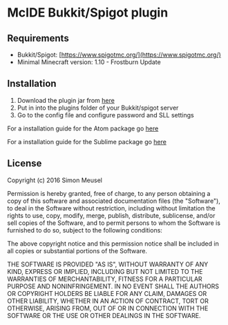 # McIDE Bukkit/Spigot plugin

## Requirements
- Bukkit/Spigot: [https://www.spigotmc.org/](https://www.spigotmc.org/)
- Minimal Minecraft version: 1.10 - Frostburn Update

## Installation

1. Download the plugin jar from [here](https://github.com/simonmeusel/mcide-plugin/releases)
2. Put in into the plugins folder of your Bukkit/spigot server
3. Go to the config file and configure password and SLL settings

For a installation guide for the Atom package go [here](https://github.com/simonmeusel/mcide-for-atom)

For a installation guide for the Sublime package go [here](https://github.com/simonmeusel/mcide-for-sublime)

## License

Copyright (c) 2016 Simon Meusel

Permission is hereby granted, free of charge, to any person obtaining
a copy of this software and associated documentation files (the
"Software"), to deal in the Software without restriction, including
without limitation the rights to use, copy, modify, merge, publish,
distribute, sublicense, and/or sell copies of the Software, and to
permit persons to whom the Software is furnished to do so, subject to
the following conditions:

The above copyright notice and this permission notice shall be
included in all copies or substantial portions of the Software.

THE SOFTWARE IS PROVIDED "AS IS", WITHOUT WARRANTY OF ANY KIND,
EXPRESS OR IMPLIED, INCLUDING BUT NOT LIMITED TO THE WARRANTIES OF
MERCHANTABILITY, FITNESS FOR A PARTICULAR PURPOSE AND
NONINFRINGEMENT. IN NO EVENT SHALL THE AUTHORS OR COPYRIGHT HOLDERS BE
LIABLE FOR ANY CLAIM, DAMAGES OR OTHER LIABILITY, WHETHER IN AN ACTION
OF CONTRACT, TORT OR OTHERWISE, ARISING FROM, OUT OF OR IN CONNECTION
WITH THE SOFTWARE OR THE USE OR OTHER DEALINGS IN THE SOFTWARE.

